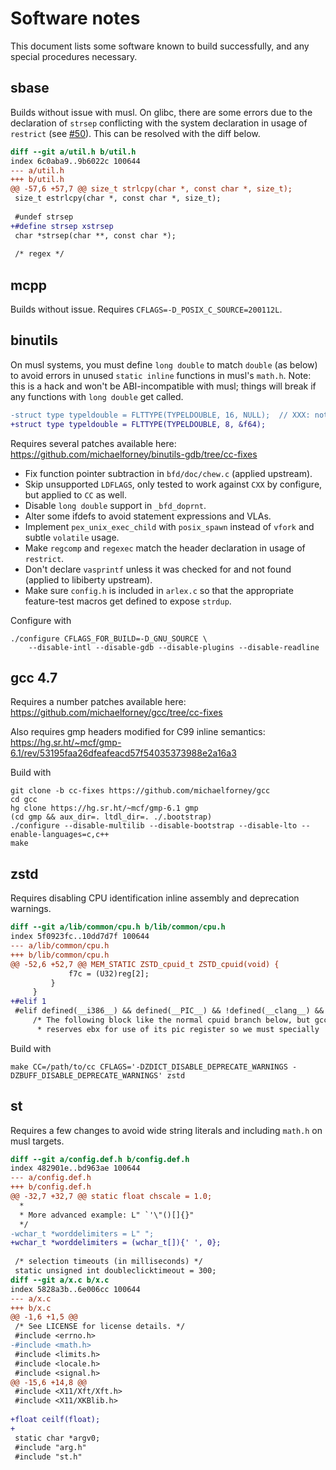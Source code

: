 # Software notes

This document lists some software known to build successfully, and any
special procedures necessary.

## sbase

Builds without issue with musl. On glibc, there are some errors due to
the declaration of `strsep` conflicting with the system declaration in
usage of `restrict` (see [#50]). This can be resolved with the diff below.

```diff
diff --git a/util.h b/util.h
index 6c0aba9..9b6022c 100644
--- a/util.h
+++ b/util.h
@@ -57,6 +57,7 @@ size_t strlcpy(char *, const char *, size_t);
 size_t estrlcpy(char *, const char *, size_t);
 
 #undef strsep
+#define strsep xstrsep
 char *strsep(char **, const char *);
 
 /* regex */
```

[#50]: https://todo.sr.ht/~mcf/cc-issues/50

## mcpp

Builds without issue. Requires `CFLAGS=-D_POSIX_C_SOURCE=200112L`.

## binutils

On musl systems, you must define `long double` to match `double` (as
below) to avoid errors in unused `static inline` functions in musl's
`math.h`. Note: this is a hack and won't be ABI-incompatible with musl;
things will break if any functions with `long double` get called.

```diff
-struct type typeldouble = FLTTYPE(TYPELDOUBLE, 16, NULL);  // XXX: not supported by qbe
+struct type typeldouble = FLTTYPE(TYPELDOUBLE, 8, &f64);
```

Requires several patches available here:
https://github.com/michaelforney/binutils-gdb/tree/cc-fixes

- Fix function pointer subtraction in `bfd/doc/chew.c` (applied upstream).
- Skip unsupported `LDFLAGS`, only tested to work against `CXX` by
  configure, but applied to `CC` as well.
- Disable `long double` support in `_bfd_doprnt`.
- Alter some ifdefs to avoid statement expressions and VLAs.
- Implement `pex_unix_exec_child` with `posix_spawn` instead of `vfork`
  and subtle `volatile` usage.
- Make `regcomp` and `regexec` match the header declaration in usage of
  `restrict`.
- Don't declare `vasprintf` unless it was checked for and not
  found (applied to libiberty upstream).
- Make sure `config.h` is included in `arlex.c` so that the appropriate
  feature-test macros get defined to expose `strdup`.

Configure with

```
./configure CFLAGS_FOR_BUILD=-D_GNU_SOURCE \
	--disable-intl --disable-gdb --disable-plugins --disable-readline
```

[f6a7d135]: https://git.sr.ht/~mcf/qbe/commit/f6a7d135d54f5281547f20cc4f72a5e85862157c

## gcc 4.7

Requires a number patches available here:
https://github.com/michaelforney/gcc/tree/cc-fixes

Also requires gmp headers modified for C99 inline semantics:
https://hg.sr.ht/~mcf/gmp-6.1/rev/53195faa26dfeafeacd57f54035373988e2a16a3

Build with

```
git clone -b cc-fixes https://github.com/michaelforney/gcc
cd gcc
hg clone https://hg.sr.ht/~mcf/gmp-6.1 gmp
(cd gmp && aux_dir=. ltdl_dir=. ./.bootstrap)
./configure --disable-multilib --disable-bootstrap --disable-lto --enable-languages=c,c++
make
```

## zstd

Requires disabling CPU identification inline assembly and deprecation
warnings.

```diff
diff --git a/lib/common/cpu.h b/lib/common/cpu.h
index 5f0923fc..10dd7d7f 100644
--- a/lib/common/cpu.h
+++ b/lib/common/cpu.h
@@ -52,6 +52,7 @@ MEM_STATIC ZSTD_cpuid_t ZSTD_cpuid(void) {
             f7c = (U32)reg[2];
         }
     }
+#elif 1
 #elif defined(__i386__) && defined(__PIC__) && !defined(__clang__) && defined(__GNUC__)
     /* The following block like the normal cpuid branch below, but gcc
      * reserves ebx for use of its pic register so we must specially
```

Build with

	make CC=/path/to/cc CFLAGS='-DZDICT_DISABLE_DEPRECATE_WARNINGS -DZBUFF_DISABLE_DEPRECATE_WARNINGS' zstd

## st

Requires a few changes to avoid wide string literals and including
`math.h` on musl targets.

```diff
diff --git a/config.def.h b/config.def.h
index 482901e..bd963ae 100644
--- a/config.def.h
+++ b/config.def.h
@@ -32,7 +32,7 @@ static float chscale = 1.0;
  *
  * More advanced example: L" `'\"()[]{}"
  */
-wchar_t *worddelimiters = L" ";
+wchar_t *worddelimiters = (wchar_t[]){' ', 0};
 
 /* selection timeouts (in milliseconds) */
 static unsigned int doubleclicktimeout = 300;
diff --git a/x.c b/x.c
index 5828a3b..6e006cc 100644
--- a/x.c
+++ b/x.c
@@ -1,6 +1,5 @@
 /* See LICENSE for license details. */
 #include <errno.h>
-#include <math.h>
 #include <limits.h>
 #include <locale.h>
 #include <signal.h>
@@ -15,6 +14,8 @@
 #include <X11/Xft/Xft.h>
 #include <X11/XKBlib.h>
 
+float ceilf(float);
+
 static char *argv0;
 #include "arg.h"
 #include "st.h"
```
